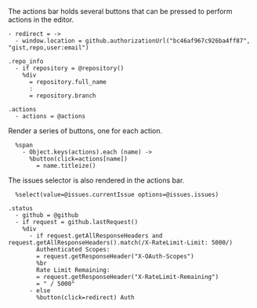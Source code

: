 The actions bar holds several buttons that can be pressed to perform actions in
the editor.

    - redirect = ->
      - window.location = github.authorizationUrl("bc46af967c926ba4ff87", "gist,repo,user:email")

    .repo_info
      - if repository = @repository()
        %div
          = repository.full_name
          :
          = repository.branch    
      
    .actions
      - actions = @actions

Render a series of buttons, one for each action.

      %span
        - Object.keys(actions).each (name) ->
          %button(click=actions[name])
            = name.titleize()

The issues selector is also rendered in the actions bar.

      %select(value=@issues.currentIssue options=@issues.issues)
        
    .status
      - github = @github
      - if request = github.lastRequest()
        %div
          - if request.getAllResponseHeaders and request.getAllResponseHeaders().match(/X-RateLimit-Limit: 5000/)
            Authenticated Scopes:
            = request.getResponseHeader("X-OAuth-Scopes")
            %br
            Rate Limit Remaining:
            = request.getResponseHeader("X-RateLimit-Remaining")
            = " / 5000"
          - else
            %button(click=redirect) Auth
